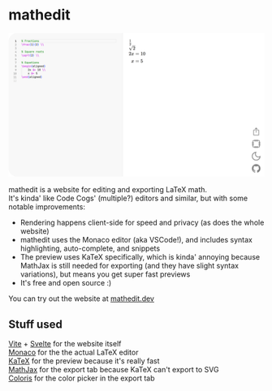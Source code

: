 # mathedit

![Screenshot of the website](readme-image.webp)

mathedit is a website for editing and exporting LaTeX math.<br>
It's kinda' like Code Cogs' (multiple?) editors and similar, but with some notable improvements:
- Rendering happens client-side for speed and privacy (as does the whole website)
- mathedit uses the Monaco editor (aka VSCode!), and includes syntax highlighting, auto-complete, and snippets
- The preview uses KaTeX specifically, which is kinda' annoying because MathJax is still needed for exporting (and they have slight syntax variations), but means you get super fast previews
- It's free and open source :)

You can try out the website at [mathedit.dev](https://mathedit.dev)

## Stuff used
[Vite](https://vitejs.dev/) + [Svelte](https://svelte.dev/) for the website itself<br>
[Monaco](https://microsoft.github.io/monaco-editor/) for the the actual LaTeX editor<br>
[KaTeX](https://katex.org/) for the preview because it's really fast<br>
[MathJax](https://www.mathjax.org/) for the export tab because KaTeX can't export to SVG<br>
[Coloris](https://coloris.js.org/) for the color picker in the export tab
